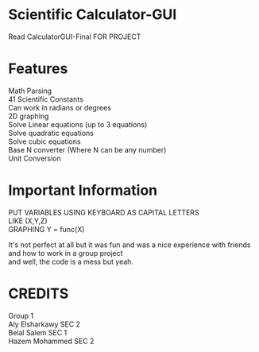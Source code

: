 # Scientific Calculator-GUI  
Read CalculatorGUI-Final FOR PROJECT  
# Features    
Math Parsing  
41 Scientific Constants  
Can work in radians or degrees  
2D graphing  
Solve Linear equations (up to 3 equations)  
Solve quadratic equations  
Solve cubic equations  
Base N converter (Where N can be any number)  
Unit Conversion  

# Important Information
PUT VARIABLES USING KEYBOARD AS CAPITAL LETTERS  
LIKE (X,Y,Z)  
GRAPHING Y = func(X)  
  
It's not perfect at all but it was fun and was a nice experience with friends  
and how to work in a group project  
and well, the code is a mess but yeah.  
  
# CREDITS
Group 1  
                Aly Elsharkawy  SEC 2  
                Belal Salem SEC 1  
                Hazem Mohammed SEC 2  
